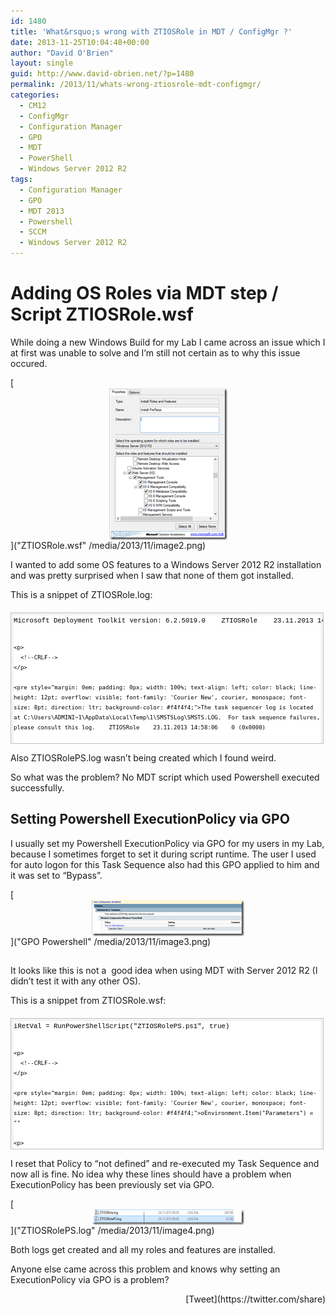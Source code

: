 ```yaml
---
id: 1480
title: 'What&rsquo;s wrong with ZTIOSRole in MDT / ConfigMgr ?'
date: 2013-11-25T10:04:48+00:00
author: "David O'Brien"
layout: single
guid: http://www.david-obrien.net/?p=1480
permalink: /2013/11/whats-wrong-ztiosrole-mdt-configmgr/
categories:
  - CM12
  - ConfigMgr
  - Configuration Manager
  - GPO
  - MDT
  - PowerShell
  - Windows Server 2012 R2
tags:
  - Configuration Manager
  - GPO
  - MDT 2013
  - Powershell
  - SCCM
  - Windows Server 2012 R2
---
```

# Adding OS Roles via MDT step / Script ZTIOSRole.wsf

While doing a new Windows Build for my Lab I came across an issue which I at first was unable to solve and I’m still not certain as to why this issue occured.

[<img style="margin-right: auto; margin-left: auto; float: none; display: block;" title="ZTIOSRole.wsf" alt="ZTIOSRole.wsf" src="/media/2013/11/image_thumb2.png" width="189" height="243" border="0" />]("ZTIOSRole.wsf" /media/2013/11/image2.png)

I wanted to add some OS features to a Windows Server 2012 R2 installation and was pretty surprised when I saw that none of them got installed.

This is a snippet of ZTIOSRole.log:

<div id="codeSnippetWrapper" style="margin: 20px 0px 10px; padding: 4px; border: 1px solid silver; width: 97.5%; text-align: left; line-height: 12pt; overflow: auto; font-family: 'Courier New', courier, monospace; font-size: 8pt; cursor: text; direction: ltr; max-height: 200px; background-color: #f4f4f4;">
  <div id="codeSnippet" style="padding: 0px; width: 100%; text-align: left; color: black; line-height: 12pt; overflow: visible; font-family: 'Courier New', courier, monospace; font-size: 8pt; direction: ltr; background-color: #f4f4f4;">
    <pre style="margin: 0em; padding: 0px; width: 100%; text-align: left; color: black; line-height: 12pt; overflow: visible; font-family: 'Courier New', courier, monospace; font-size: 8pt; direction: ltr; background-color: white;">Microsoft Deployment Toolkit version: 6.2.5019.0    ZTIOSRole    23.11.2013 14:58:06    0 (0x0000)
    
    <p>
      <!--CRLF-->
    </p>
    
    <pre style="margin: 0em; padding: 0px; width: 100%; text-align: left; color: black; line-height: 12pt; overflow: visible; font-family: 'Courier New', courier, monospace; font-size: 8pt; direction: ltr; background-color: #f4f4f4;">The task sequencer log is located at C:\Users\ADMINI~1\AppData\Local\Temp\1\SMSTSLog\SMSTS.LOG.  For task sequence failures, please consult this log.    ZTIOSRole    23.11.2013 14:58:06    0 (0x0000)
    
    <p>
      <!--CRLF-->
    </p>
    
    <pre style="margin: 0em; padding: 0px; width: 100%; text-align: left; color: black; line-height: 12pt; overflow: visible; font-family: 'Courier New', courier, monospace; font-size: 8pt; direction: ltr; background-color: white;">Roles will be installed.    ZTIOSRole    23.11.2013 14:58:06    0 (0x0000)
    
    <p>
      <!--CRLF-->
    </p>
    
    <pre style="margin: 0em; padding: 0px; width: 100%; text-align: left; color: black; line-height: 12pt; overflow: visible; font-family: 'Courier New', courier, monospace; font-size: 8pt; direction: ltr; background-color: #f4f4f4;">No items were specified in variable OSRoles.    ZTIOSRole    23.11.2013 14:58:07    0 (0x0000)
    
    <p>
      <!--CRLF-->
    </p>
    
    <pre style="margin: 0em; padding: 0px; width: 100%; text-align: left; color: black; line-height: 12pt; overflow: visible; font-family: 'Courier New', courier, monospace; font-size: 8pt; direction: ltr; background-color: white;">No items were specified in variable OSRoleServices.    ZTIOSRole    23.11.2013 14:58:07    0 (0x0000)
    
    <p>
      <!--CRLF-->
    </p>
    
    <pre style="margin: 0em; padding: 0px; width: 100%; text-align: left; color: black; line-height: 12pt; overflow: visible; font-family: 'Courier New', courier, monospace; font-size: 8pt; direction: ltr; background-color: #f4f4f4;">Features specified in Feature:    ZTIOSRole    23.11.2013 14:58:07    0 (0x0000)
    
    <p>
      <!--CRLF-->
    </p>
    
    <pre style="margin: 0em; padding: 0px; width: 100%; text-align: left; color: black; line-height: 12pt; overflow: visible; font-family: 'Courier New', courier, monospace; font-size: 8pt; direction: ltr; background-color: white;">  NET-Framework-Core    ZTIOSRole    23.11.2013 14:58:07    0 (0x0000)
    
    <p>
      <!--CRLF-->
    </p>
    
    <pre style="margin: 0em; padding: 0px; width: 100%; text-align: left; color: black; line-height: 12pt; overflow: visible; font-family: 'Courier New', courier, monospace; font-size: 8pt; direction: ltr; background-color: #f4f4f4;">No items were specified in variable OptionalOSRoles.    ZTIOSRole    23.11.2013 14:58:07    0 (0x0000)
    
    <p>
      <!--CRLF-->
    </p>
    
    <pre style="margin: 0em; padding: 0px; width: 100%; text-align: left; color: black; line-height: 12pt; overflow: visible; font-family: 'Courier New', courier, monospace; font-size: 8pt; direction: ltr; background-color: white;">No items were specified in variable OptionalOSRoleServices.    ZTIOSRole    23.11.2013 14:58:07    0 (0x0000)
    
    <p>
      <!--CRLF-->
    </p>
    
    <pre style="margin: 0em; padding: 0px; width: 100%; text-align: left; color: black; line-height: 12pt; overflow: visible; font-family: 'Courier New', courier, monospace; font-size: 8pt; direction: ltr; background-color: #f4f4f4;">No items were specified in variable OptionalOSFeatures.    ZTIOSRole    23.11.2013 14:58:07    0 (0x0000)
    
    <p>
      <!--CRLF-->
    </p>
    
    <pre style="margin: 0em; padding: 0px; width: 100%; text-align: left; color: black; line-height: 12pt; overflow: visible; font-family: 'Courier New', courier, monospace; font-size: 8pt; direction: ltr; background-color: white;">ZTI Heartbeat: Processing roles (0% complete    ZTIOSRole    23.11.2013 14:58:07    0 (0x0000)
    
    <p>
      <!--CRLF-->
    </p>
    
    <pre style="margin: 0em; padding: 0px; width: 100%; text-align: left; color: black; line-height: 12pt; overflow: visible; font-family: 'Courier New', courier, monospace; font-size: 8pt; direction: ltr; background-color: #f4f4f4;">Property Parameters is now = -FeatureName NET-Framework-Core    ZTIOSRole    23.11.2013 14:58:07    0 (0x0000)
    
    <p>
      <!--CRLF-->
    </p>
    
    <pre style="margin: 0em; padding: 0px; width: 100%; text-align: left; color: black; line-height: 12pt; overflow: visible; font-family: 'Courier New', courier, monospace; font-size: 8pt; direction: ltr; background-color: white;">Using a local or mapped drive, no connection is required.    ZTIOSRole    23.11.2013 14:58:07    0 (0x0000)
    
    <p>
      <!--CRLF-->
    </p>
    
    <pre style="margin: 0em; padding: 0px; width: 100%; text-align: left; color: black; line-height: 12pt; overflow: visible; font-family: 'Courier New', courier, monospace; font-size: 8pt; direction: ltr; background-color: #f4f4f4;">Copying source files locally from E:\Deploy\Operating Systems\WS2012R2\sources\sxs    ZTIOSRole    23.11.2013 14:58:07    0 (0x0000)
    
    <p>
      <!--CRLF-->
    </p>
    
    <pre style="margin: 0em; padding: 0px; width: 100%; text-align: left; color: black; line-height: 12pt; overflow: visible; font-family: 'Courier New', courier, monospace; font-size: 8pt; direction: ltr; background-color: white;">Property Parameters is now = -FeatureName NET-Framework-Core -Source "C:\MININT\sources\X64"    ZTIOSRole    23.11.2013 14:58:14    0 (0x0000)
    
    <p>
      <!--CRLF-->
    </p>
    
    <pre style="margin: 0em; padding: 0px; width: 100%; text-align: left; color: black; line-height: 12pt; overflow: visible; font-family: 'Courier New', courier, monospace; font-size: 8pt; direction: ltr; background-color: #f4f4f4;">PowerShell version detected: 4.0    ZTIOSRole    23.11.2013 14:58:14    0 (0x0000)
    
    <p>
      <!--CRLF-->
    </p>
    
    <pre style="margin: 0em; padding: 0px; width: 100%; text-align: left; color: black; line-height: 12pt; overflow: visible; font-family: 'Courier New', courier, monospace; font-size: 8pt; direction: ltr; background-color: white;">About to run: "E:\Deploy\Tools\Modules\Microsoft.BDD.TaskSequenceModule\Microsoft.BDD.TaskSequencePSHost40.exe" "E:\Deploy\Scripts\ZTIOSRolePS.ps1" "C:\MININT\SMSOSD\OSDLOGS" -FeatureName NET-Framework-Core -Source "C:\MININT\sources\X64"    ZTIOSRole    23.11.2013 14:58:14    0 (0x0000)
    
    <p>
      <!--CRLF-->
    </p>
    
    <pre style="margin: 0em; padding: 0px; width: 100%; text-align: left; color: black; line-height: 12pt; overflow: visible; font-family: 'Courier New', courier, monospace; font-size: 8pt; direction: ltr; background-color: #f4f4f4;">Property Parameters is now =     ZTIOSRole    23.11.2013 14:58:16    0 (0x0000)
    
    <p>
      <!--CRLF-->
    </p>
    
    <pre style="margin: 0em; padding: 0px; width: 100%; text-align: left; color: black; line-height: 12pt; overflow: visible; font-family: 'Courier New', courier, monospace; font-size: 8pt; direction: ltr; background-color: white;">ERROR - NET-Framework-Core role processing via PowerShell failed, rc = 10904    ZTIOSRole    23.11.2013 14:58:16    0 (0x0000)
    
    <p>
      <!--CRLF-->
    </p>
    
    <pre style="margin: 0em; padding: 0px; width: 100%; text-align: left; color: black; line-height: 12pt; overflow: visible; font-family: 'Courier New', courier, monospace; font-size: 8pt; direction: ltr; background-color: #f4f4f4;">Property InstalledRoles001 is now = NET-FRAMEWORK-CORE    ZTIOSRole    23.11.2013 14:58:16    0 (0x0000)
    
    <p>
      <!--CRLF-->
    </p>
    
    <pre style="margin: 0em; padding: 0px; width: 100%; text-align: left; color: black; line-height: 12pt; overflow: visible; font-family: 'Courier New', courier, monospace; font-size: 8pt; direction: ltr; background-color: white;">One or more roles were not processed successfully    ZTIOSRole    23.11.2013 14:58:16    0 (0x0000)
    
    <p>
      <!--CRLF-->
    </p>
    
    <pre style="margin: 0em; padding: 0px; width: 100%; text-align: left; color: black; line-height: 12pt; overflow: visible; font-family: 'Courier New', courier, monospace; font-size: 8pt; direction: ltr; background-color: #f4f4f4;">FAILURE: 1: Server Blue Role Processing    ZTIOSRole    23.11.2013 14:58:16    0 (0x0000)
    
    <p>
      <!--CRLF-->
    </p>
    
    <pre style="margin: 0em; padding: 0px; width: 100%; text-align: left; color: black; line-height: 12pt; overflow: visible; font-family: 'Courier New', courier, monospace; font-size: 8pt; direction: ltr; background-color: white;">ZTIOSRole processing completed successfully.    ZTIOSRole    23.11.2013 14:58:16    0 (0x0000)
    
    <p>
      <!--CRLF-->
    </p>
  </div>
</div>

Also ZTIOSRolePS.log wasn’t being created which I found weird.

So what was the problem? No MDT script which used Powershell executed successfully.

## Setting Powershell ExecutionPolicy via GPO

I usually set my Powershell ExecutionPolicy via GPO for my users in my Lab, because I sometimes forget to set it during script runtime. The user I used for auto logon for this Task Sequence also had this GPO applied to him and it was set to “Bypass”.

[<img style="margin-right: auto; margin-left: auto; float: none; display: block;" title="GPO Powershell" alt="GPO Powershell" src="/media/2013/11/image_thumb3.png" width="244" height="58" border="0" />]("GPO Powershell" /media/2013/11/image3.png)

## 

It looks like this is not a  good idea when using MDT with Server 2012 R2 (I didn’t test it with any other OS).

This is a snippet from ZTIOSRole.wsf:

<div id="codeSnippetWrapper" style="margin: 20px 0px 10px; padding: 4px; border: 1px solid silver; width: 97.5%; text-align: left; line-height: 12pt; overflow: auto; font-family: 'Courier New', courier, monospace; font-size: 8pt; cursor: text; direction: ltr; max-height: 200px; background-color: #f4f4f4;">
  <div id="codeSnippet" style="padding: 0px; width: 100%; text-align: left; color: black; line-height: 12pt; overflow: visible; font-family: 'Courier New', courier, monospace; font-size: 8pt; direction: ltr; background-color: #f4f4f4;">
    <pre style="margin: 0em; padding: 0px; width: 100%; text-align: left; color: black; line-height: 12pt; overflow: visible; font-family: 'Courier New', courier, monospace; font-size: 8pt; direction: ltr; background-color: white;">iRetVal = RunPowerShellScript("ZTIOSRolePS.ps1", true)
    
    <p>
      <!--CRLF-->
    </p>
    
    <pre style="margin: 0em; padding: 0px; width: 100%; text-align: left; color: black; line-height: 12pt; overflow: visible; font-family: 'Courier New', courier, monospace; font-size: 8pt; direction: ltr; background-color: #f4f4f4;">oEnvironment.Item("Parameters") = ""
    
    <p>
      <!--CRLF-->
    </p>
  </div>
</div>

I reset that Policy to “not defined” and re-executed my Task Sequence and now all is fine. No idea why these lines should have a problem when ExecutionPolicy has been previously set via GPO.

[<img style="margin-right: auto; margin-left: auto; float: none; display: block;" title="ZTIOSRolePS.log" alt="ZTIOSRolePS.log" src="/media/2013/11/image_thumb4.png" width="244" height="25" border="0" />]("ZTIOSRolePS.log" /media/2013/11/image4.png)

Both logs get created and all my roles and features are installed.
  
Anyone else came across this problem and knows why setting an ExecutionPolicy via GPO is a problem? 

<div style="float: right; margin-left: 10px;">
  [Tweet](https://twitter.com/share)
</div>

